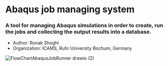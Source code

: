 # Abaqus job managing system
### A tool for managing Abaqus simulations in order to create, run the jobs and collecting the output results into a database.
 

  - Author: Ronak Shoghi
  - Organization: ICAMS, Ruhr University Bochum, Germany



![FlowChartAbaqusJobRunner drawio (2)](https://user-images.githubusercontent.com/94053464/170964899-b01078c4-15f7-428b-9c75-690d2eda7ae5.png)



